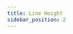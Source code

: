 ```yaml
---
title: Line Height
sidebar_position: 2
---
```


<DarumaPlayer src='https://raw.githubusercontent.com/verygoodgraphics/resource/main/feature/text__daruma/text__line_height.daruma' />
